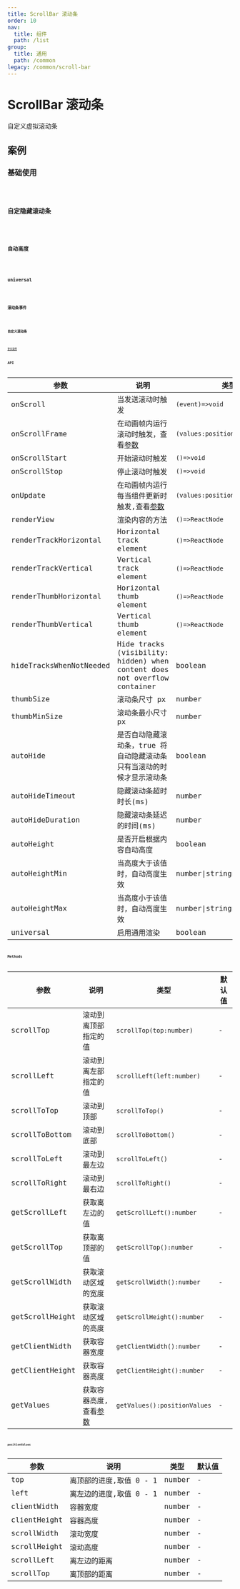 ```yaml
---
title: ScrollBar 滚动条
order: 10
nav:
  title: 组件
  path: /list
group:
  title: 通用
  path: /common
legacy: /common/scroll-bar
---
```


# ScrollBar 滚动条

自定义虚拟滚动条

## 案例

### 基础使用

<code src="./demo/basic.tsx" />

### 自定隐藏滚动条

<code src="./demo/autoHide.tsx" />

### 自动高度

<code src="./demo/autoHeight.tsx" />

### universal

<code src="./demo/universal.tsx" />

### 滚动条事件

<code src="./demo/event.tsx" />

### 自定义滚动条

<code src="./demo/customization.tsx" />

[更多案例](https://github.com/malte-wessel/react-custom-scrollbars/blob/master/docs/customization.md)

## API

| 参数                    | 说明                                                                      | 类型                            | 默认值 |
| ----------------------- | ------------------------------------------------------------------------- | ------------------------------- | ------ |
| onScroll                | 当发送滚动时触发                                                          | `(event)=>void`                 | -      |
| onScrollFrame           | 在动画帧内运行滚动时触发，查看[参数](#positionvalues)                     | `(values:positionValues)=>void` | -      |
| onScrollStart           | 开始滚动时触发                                                            | `()=>void`                      | -      |
| onScrollStop            | 停止滚动时触发                                                            | `()=>void`                      | -      |
| onUpdate                | 在动画帧内运行每当组件更新时触发,查看[参数](#positionvalues)              | `(values:positionValues)=>void` | -      |
| renderView              | 渲染内容的方法                                                            | `()=>ReactNode`                 | -      |
| renderTrackHorizontal   | Horizontal track element                                                  | `()=>ReactNode`                 | -      |
| renderTrackVertical     | Vertical track element                                                    | `()=>ReactNode`                 | -      |
| renderThumbHorizontal   | Horizontal thumb element                                                  | `()=>ReactNode`                 | -      |
| renderThumbVertical     | Vertical thumb element                                                    | `()=>ReactNode`                 | -      |
| hideTracksWhenNotNeeded | Hide tracks (visibility: hidden) when content does not overflow container | boolean                         | false  |
| thumbSize               | 滚动条尺寸 px                                                             | number                          | -      |
| thumbMinSize            | 滚动条最小尺寸 px                                                         | number                          | 30     |
| autoHide                | 是否自动隐藏滚动条，true 将自动隐藏滚动条只有当滚动的时候才显示滚动条     | boolean                         | false  |
| autoHideTimeout         | 隐藏滚动条超时时长(ms)                                                    | number                          | 1000   |
| autoHideDuration        | 隐藏滚动条延迟的时间(ms)                                                  | number                          | 200    |
| autoHeight              | 是否开启根据内容自动高度                                                  | boolean                         | false  |
| autoHeightMin           | 当高度大于该值时，自动高度生效                                            | number\|string                  | 0      |
| autoHeightMax           | 当高度小于该值时，自动高度生效                                            | number\|string                  | 200    |
| universal               | 启用通用渲染                                                              | boolean                         | false  |

## Methods

| 参数            | 说明                                     | 类型                         | 默认值 |
| --------------- | ---------------------------------------- | ---------------------------- | ------ |
| scrollTop       | 滚动到离顶部指定的值                     | `scrollTop(top:number)`      | -      |
| scrollLeft      | 滚动到离左部指定的值                     | `scrollLeft(left:number)`    | -      |
| scrollToTop     | 滚动到顶部                               | `scrollToTop()`              | -      |
| scrollToBottom  | 滚动到底部                               | `scrollToBottom()`           | -      |
| scrollToLeft    | 滚动到最左边                             | `scrollToLeft()`             | -      |
| scrollToRight   | 滚动到最右边                             | `scrollToRight()`            | -      |
| getScrollLeft   | 获取离左边的值                           | `getScrollLeft():number`     | -      |
| getScrollTop    | 获取离顶部的值                           | `getScrollTop():number`      | -      |
| getScrollWidth  | 获取滚动区域的宽度                       | `getScrollWidth():number`    | -      |
| getScrollHeight | 获取滚动区域的高度                       | `getScrollHeight():number`   | -      |
| getClientWidth  | 获取容器宽度                             | `getClientWidth():number`    | -      |
| getClientHeight | 获取容器高度                             | `getClientHeight():number`   | -      |
| getValues       | 获取容器高度,查看[参数](#positionvalues) | `getValues():positionValues` | -      |

### positionValues

| 参数         | 说明                    | 类型   | 默认值 |
| ------------ | ----------------------- | ------ | ------ |
| top          | 离顶部的进度,取值 0 - 1 | number | -      |
| left         | 离左边的进度,取值 0 - 1 | number | -      |
| clientWidth  | 容器宽度                | number | -      |
| clientHeight | 容器高度                | number | -      |
| scrollWidth  | 滚动宽度                | number | -      |
| scrollHeight | 滚动高度                | number | -      |
| scrollLeft   | 离左边的距离            | number | -      |
| scrollTop    | 离顶部的距离            | number | -      |
